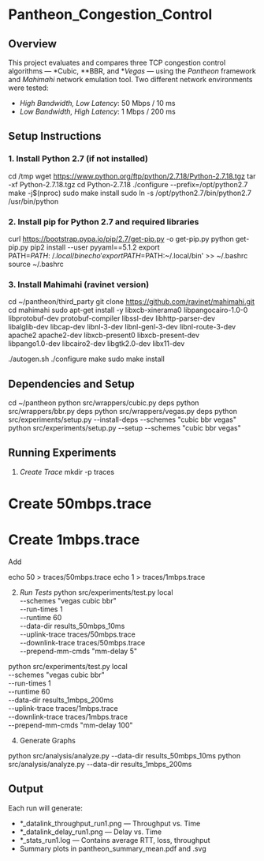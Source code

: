 # Pantheon_Congestion_Control

## Overview

This project evaluates and compares three TCP congestion control algorithms — *Cubic, **BBR, and **Vegas* — using the *Pantheon* framework and *Mahimahi* network emulation tool. Two different network environments were tested:

- *High Bandwidth, Low Latency*: 50 Mbps / 10 ms
- *Low Bandwidth, High Latency*: 1 Mbps / 200 ms

## Setup Instructions

### 1. Install Python 2.7 (if not installed)

cd /tmp
wget https://www.python.org/ftp/python/2.7.18/Python-2.7.18.tgz
tar -xf Python-2.7.18.tgz
cd Python-2.7.18
./configure --prefix=/opt/python2.7
make -j$(nproc)
sudo make install
sudo ln -s /opt/python2.7/bin/python2.7 /usr/bin/python


### 2. Install pip for Python 2.7 and required libraries

curl https://bootstrap.pypa.io/pip/2.7/get-pip.py -o get-pip.py
python get-pip.py
pip2 install --user pyyaml==5.1.2
export PATH=$PATH:~/.local/bin
echo 'export PATH=$PATH:~/.local/bin' >> ~/.bashrc
source ~/.bashrc


### 3. Install Mahimahi (ravinet version)

cd ~/pantheon/third_party
git clone https://github.com/ravinet/mahimahi.git
cd mahimahi
sudo apt-get install -y libxcb-xinerama0 libpangocairo-1.0-0 \
libprotobuf-dev protobuf-compiler libssl-dev libhttp-parser-dev \
libalglib-dev libcap-dev libnl-3-dev libnl-genl-3-dev libnl-route-3-dev \
apache2 apache2-dev libxcb-present0 libxcb-present-dev \
libpango1.0-dev libcairo2-dev libgtk2.0-dev libx11-dev

./autogen.sh
./configure
make
sudo make install


## Dependencies and Setup

cd ~/pantheon
python src/wrappers/cubic.py deps
python src/wrappers/bbr.py deps
python src/wrappers/vegas.py deps
python src/experiments/setup.py --install-deps --schemes "cubic bbr vegas"
python src/experiments/setup.py --setup --schemes "cubic bbr vegas"


## Running Experiments

1. *Create Trace*
mkdir -p traces
# Create 50mbps.trace  
# Create 1mbps.trace 

Add

echo 50 > traces/50mbps.trace
echo 1 > traces/1mbps.trace

2. *Run Tests*
python src/experiments/test.py local \
  --schemes "vegas cubic bbr" \
  --run-times 1 \
  --runtime 60 \
  --data-dir results_50mbps_10ms \
  --uplink-trace traces/50mbps.trace \
  --downlink-trace traces/50mbps.trace \
  --prepend-mm-cmds "mm-delay 5"

python src/experiments/test.py local \
    --schemes "vegas cubic bbr" \
    --run-times 1 \
    --runtime 60 \
    --data-dir results_1mbps_200ms \
    --uplink-trace traces/1mbps.trace \
    --downlink-trace traces/1mbps.trace \
    --prepend-mm-cmds "mm-delay 100"

4. Generate Graphs

python src/analysis/analyze.py --data-dir results_50mbps_10ms
python src/analysis/analyze.py --data-dir results_1mbps_200ms
 

## Output

Each run will generate:
- *_datalink_throughput_run1.png — Throughput vs. Time
- *_datalink_delay_run1.png — Delay vs. Time
- *_stats_run1.log — Contains average RTT, loss, throughput
- Summary plots in pantheon_summary_mean.pdf and .svg

